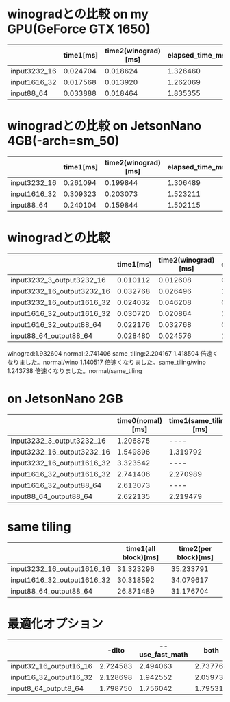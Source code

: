 # winogradとの比較 on my GPU(GeForce GTX 1650)
| | time1[ms] | time2(winograd)[ms] | elapsed_time_ms1/elapsed_time_ms2 |
| ---- | ---- | ---- | ---- |
| input3232_16 | 0.024704 | 0.018624 | 1.326460 |
| input1616_32 | 0.017568 | 0.013920 | 1.262069 |
| input88_64   | 0.033888 | 0.018464 | 1.835355 |

# winogradとの比較 on JetsonNano 4GB(-arch=sm_50)
| | time1[ms] | time2(winograd)[ms] | elapsed_time_ms1/elapsed_time_ms2 |
| ---- | ---- | ---- | ---- |
| input3232_16 | 0.261094 | 0.199844 | 1.306489 |
| input1616_32 | 0.309323 | 0.203073 | 1.523211 |
| input88_64   | 0.240104 | 0.159844 | 1.502115 |












# winogradとの比較
| | time1[ms] | time2(winograd)[ms] | elapsed_time_ms1/elapsed_time_ms2 |
| ---- | ---- | ---- | ---- |
| input3232_3_output3232_16 | 0.010112 | 0.012608 | 0.802030 |
| input3232_16_output3232_16 | 0.032768 | 0.026496 | 1.236715 |
| input3232_16_output1616_32 | 0.024032 | 0.046208 | 0.686169 |
| input1616_32_output1616_32 | 0.030720 | 0.020864 | 1.472393 |
| input1616_32_output88_64 | 0.022176 | 0.032768 | 0.676758 |
| input88_64_output88_64 | 0.028480 | 0.024576 | 1.158854 |

winograd:1.932604
normal:2.741406
same_tiling:2.204167
1.418504 倍速くなりました。normal/wino
1.140517 倍速くなりました。same_tiling/wino
1.243738 倍速くなりました。normal/same_tiling

# on JetsonNano 2GB
| | time0(nomal)[ms] | time1(same_tiling)[ms] | time2(winograd)[ms] | time1/time2 | time0/time2 | time0/time1 |
| ---- | ---- | ---- | ---- | ---- | ---- | ---- |
| input3232_3_output3232_16 | 1.206875 | ---- | 0.681771 | 0.564906 | ---- | ---- |
| input3232_16_output3232_16 | 1.549896 | 1.319792 | 1.238750 | 1.065422 | 1.174349 | 1.251177 |
| input3232_16_output1616_32 | 3.323542 | ---- | 4.283802 | 0.782452 | ---- | ---- |
| input1616_32_output1616_32 | 2.741406 | 2.270989 | 2.204167 | 1.140517 | 1.418504 | 1.243738 |
| input1616_32_output88_64 | 2.613073 | ---- | 3.570260 | 0.731900 | ---- | ---- |
| input88_64_output88_64 | 2.622135 | 2.219479 | 1.751927 | 1.266879  | 1.496715 | 1.181419 |

# same tiling
| | time1(all block)[ms] | time2(per block)[ms] |
| ---- | ---- | ---- |
| input3232_16_output1616_16 | 31.323296 | 35.233791 |
| input1616_32_output1616_32 | 30.318592 | 34.079617 |
| input88_64_output88_64 | 26.871489 | 31.176704 |


# 最適化オプション
|  | -dlto | --use_fast_math | both | none |
| ---- | ---- | ---- | ---- | ---- |
| input32_16_output16_16 |  2.724583 | 2.494063 | 2.737760 | 2.473750 |
| input16_32_output16_32 |  2.128698 | 1.942552 | 2.059739 | 1.937604 |
| input8_64_output8_64 |  1.798750 | 1.756042 | 1.795313 | 1.743437 |